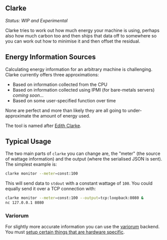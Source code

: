 Clarke
------

*Status: WIP and Experimental*

Clarke tries to work out how much energy your machine is using, perhaps also how much carbon too and then ships that data off to somewhere so you can work out how to minimise it and then offset the residual.

## Energy Information Sources

Calculating energy information for an arbitrary machine is challenging. Clarke currently offers three approximations:

 - Based on information collected from the CPU
 - Based on information collected using IPMI (for bare-metals servers) *coming soon...*
 - Based on some user-specified function over time

None are perfect and more than likely they are all going to under-approximate the amount of energy used.

The tool is named after [Edith Clarke](https://en.wikipedia.org/wiki/Edith_Clarke).

## Typical Usage

The two main parts of `clarke` you can change are, the "meter" (the source of wattage information) and the output (where the serialised JSON is sent). The simplest example is:

```sh
clarke monitor --meter=const:100
```

This will send data to `stdout` with a constant wattage of `100`. You could equally send it over a TCP connection with:

```sh
clarke monitor --meter=const:100 --output=tcp:loopback:8080 &
nc 127.0.0.1 8080
```

### Variorum

For slightly more accurate information you can use the [variorum](https://github.com/patricoferris/ocaml-variorum) backend. You must [setup certain things that are hardware specific](https://variorum.readthedocs.io/en/latest/HWArchitectures.html).